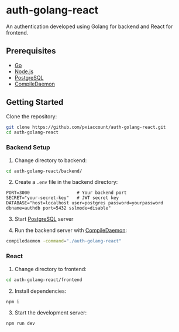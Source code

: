 # auth-golang-react

An authentication developed using Golang for backend and React for frontend.

## Prerequisites

- [Go](https://go.dev/)
- [Node.js](https://nodejs.org/)
- [PostgreSQL](https://www.postgresql.org/)
- [CompileDaemon](https://github.com/githubnemo/CompileDaemon)

## Getting Started

Clone the repository:
```bash
git clone https://github.com/pxiaccount/auth-golang-react.git
cd auth-golang-react
```

### Backend Setup

1. Change directory to backend:
```bash
cd auth-golang-react/backend/
```

2. Create a `.env` file in the backend directory:
```env
PORT=3000                  # Your backend port
SECRET="your-secret-key"   # JWT secret key
DATABASE="host=localhost user=postgres password=yourpassword dbname=authdb port=5432 sslmode=disable"
```

3. Start [PostgreSQL](https://www.postgresql.org/) server

4. Run the backend server with [CompileDaemon](https://github.com/githubnemo/CompileDaemon):
```bash
compiledaemon -command="./auth-golang-react"
```

### React

1. Change directory to frontend:
```bash
cd auth-golang-react/frontend
```

2. Install dependencies:
```bash
npm i
```

3. Start the development server:
```bash
npm run dev
```